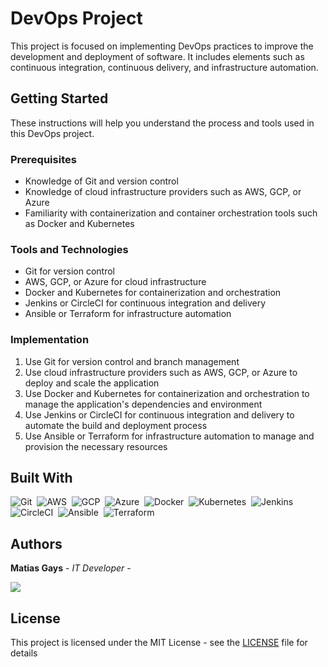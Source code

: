 # DevOps Project

This project is focused on implementing DevOps practices to improve the development and deployment of software. It includes elements such as continuous integration, continuous delivery, and infrastructure automation.

## Getting Started

These instructions will help you understand the process and tools used in this DevOps project.

### Prerequisites

- Knowledge of Git and version control
- Knowledge of cloud infrastructure providers such as AWS, GCP, or Azure
- Familiarity with containerization and container orchestration tools such as Docker and Kubernetes

### Tools and Technologies

- Git for version control
- AWS, GCP, or Azure for cloud infrastructure
- Docker and Kubernetes for containerization and orchestration
- Jenkins or CircleCI for continuous integration and delivery
- Ansible or Terraform for infrastructure automation

### Implementation

1. Use Git for version control and branch management
2. Use cloud infrastructure providers such as AWS, GCP, or Azure to deploy and scale the application
3. Use Docker and Kubernetes for containerization and orchestration to manage the application's dependencies and environment
4. Use Jenkins or CircleCI for continuous integration and delivery to automate the build and deployment process
5. Use Ansible or Terraform for infrastructure automation to manage and provision the necessary resources

## Built With

![Git](https://img.shields.io/badge/GIT-E44C30?style=for-the-badge&logo=git&logoColor=white)&nbsp;
![AWS](https://img.shields.io/badge/Amazon%20AWS-232F3E?style=for-the-badge&logo=Amazon%20AWS&logoColor=white)&nbsp;
![GCP](https://img.shields.io/badge/Google%20Cloud-4285F4?style=for-the-badge&logo=Google%20Cloud&logoColor=white)&nbsp;
![Azure](https://img.shields.io/badge/Microsoft%20Azure-0078D4?style=for-the-badge&logo=Microsoft%20Azure&logoColor=white)&nbsp;
![Docker](https://img.shields.io/badge/Docker-2496ED?style=for-the-badge&logo=Docker&logoColor=white)&nbsp;
![Kubernetes](https://img.shields.io/badge/Kubernetes-326CE5?style=for-the-badge&logo=Kubernetes&logoColor=white)&nbsp;
![Jenkins](https://img.shields.io/badge/Jenkins-D24939?style=for-the-badge&logo=Jenkins&logoColor=white)&nbsp;
![CircleCI](https://img.shields.io/badge/CircleCI-343434?style=for-the-badge&logo=CircleCI&logoColor=white)&nbsp;
![Ansible](https://img.shields.io/badge/Ansible-EE0000?style=for-the-badge&logo=Ansible&logoColor=white)&nbsp;
![Terraform](https://img.shields.io/badge/Terraform-7B42BC?style=for-the-badge&logo=Terraform&logoColor=white)&nbsp;

## Authors

**Matias Gays** - *IT Developer* - 

<a href="https://github.com/matiasgays"><img src="https://img.shields.io/badge/GitHub-181717?style=for-the-badge&logo=GitHub&logoColor=white"/></a>


## License

This project is licensed under the MIT License - see the [LICENSE](LICENSE) file for details

